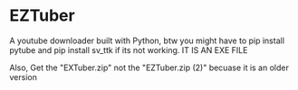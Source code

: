 # EZTuber
A youtube downloader built with Python, btw you might have to pip install pytube and pip install sv_ttk if its not working. IT IS AN EXE FILE


Also, Get the "EXTuber.zip" not the "EZTuber.zip (2)" becuase it is an older version
